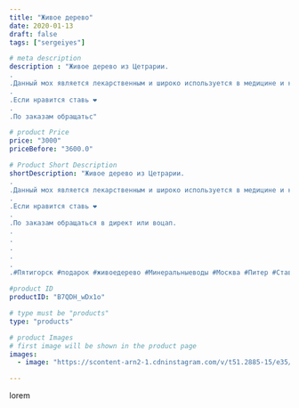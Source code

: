 ```yaml
---
title: "Живое дерево"
date: 2020-01-13
draft: false
tags: ["sergeiyes"]

# meta description
description : "Живое дерево из Цетрарии.
.
.Данный мох является лекарственным и широко используется в медицине и косметологии.
.
.Если нравится ставь ❤
.
.По заказам обращатьс"

# product Price
price: "3000"
priceBefore: "3600.0"

# Product Short Description
shortDescription: "Живое дерево из Цетрарии.
.
.Данный мох является лекарственным и широко используется в медицине и косметологии.
.
.Если нравится ставь ❤
.
.По заказам обращаться в директ или воцап.
.
.
.
.
.
.#Пятигорск #подарок #живоедерево #Минеральныеводы #Москва #Питер #Ставрополь #Сочи #Симферополь #Севастополь #УФО #Анапа #Краснодар #Екатеринбург #Челябинск #Ессентуки #Железноводск #Кисловодск #Ростовнадону #gruppazahvata #крым #sergeystar  #Волгоград"

#product ID
productID: "B7QDH_wDx1o"

# type must be "products"
type: "products"

# product Images
# first image will be shown in the product page
images:
  - image: "https://scontent-arn2-1.cdninstagram.com/v/t51.2885-15/e35/81463826_2188458918128164_8879779683712758874_n.jpg?tp=1&_nc_ht=scontent-arn2-1.cdninstagram.com&_nc_cat=104&_nc_ohc=hOeUXa-7OPUAX_v1hWk&ccb=7-4&oh=0cca91dc908e67471d1683697575a843&oe=6086021B&_nc_sid=86f79a&ig_cache_key=MjIyMDI4ODM1OTkyMTU1Njg0MA%3D%3D.2-ccb7-4"

---
```

lorem
